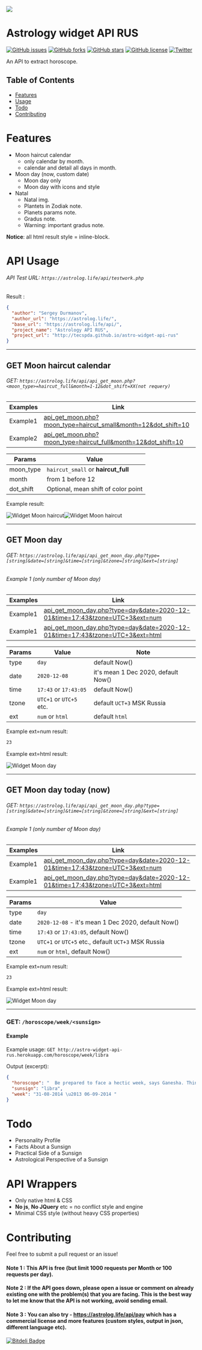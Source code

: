![](https://img.shields.io/badge/-Horoscope%20API-blueviolet.svg)

Astrology widget API RUS
======
[![GitHub issues](https://img.shields.io/github/issues/tapaswenipathak/astro-widget-api-rus.svg)](https://github.com/tecspda/astro-widget-api-rus/issues)
[![GitHub forks](https://img.shields.io/github/forks/tapaswenipathak/astro-widget-api-rus.svg)](https://github.com/tecspda/astro-widget-api-rus/network)
[![GitHub stars](https://img.shields.io/github/stars/tapaswenipathak/astro-widget-api-rus.svg)](https://github.com/tecspda/astro-widget-api-rus/stargazers)
[![GitHub license](https://img.shields.io/github/license/tapaswenipathak/astro-widget-api-rus.svg)](https://github.com/tecspda/astro-widget-api-rus/blob/master/License.md)
[![Twitter](https://img.shields.io/twitter/url/https/github.com/tapaswenipathak/astro-widget-api-rus.svg?label=astro-widget-api-rus&style=social)](https://twitter.com/intent/tweet?text=Horoscope%20API:&url=https%3A%2F%2Fgithub.com%2Ftapaswenipathak%2Fastro-widget-api-rus)

An API to extract horoscope.

## Table of Contents

* [Features](#features)
* [Usage](#api-usage)
* [Todo](#todo)
* [Contributing](#contributing)

# Features

* Moon haircut calendar 
  * only calendar by month.
  * calendar and detail all days in month.
* Moon day (now, custom date)
  * Moon day only
  * Moon day with icons and style  
* Natal
  * Natal img.
  * Plantets in Zodiak note.
  * Planets params note.
  * Gradus note.
  * Warning: important gradus note.
  
**Notice**: all html result style = inline-block. 
  
# API Usage
###### API Test URL: `https://astrolog.life/api/testwork.php`

Result :
```json
{
  "author": "Sergey Durmanov", 
  "author_url": "https://astrolog.life/", 
  "base_url": "https://astrolog.life/api/", 
  "project_name": "Astrology API RUS", 
  "project_url": "http://tecspda.github.io/astro-widget-api-rus"
}
```
<hr>

## GET Moon haircut calendar
###### GET: `https://astrolog.life/api/api_get_moon.php?<moon_type>=haircut_full&month=1-12&dot_shift=XX(not requery)`

| Examples | Link |
| ------ | ------ |
| Example1 | [api_get_moon.php?moon_type=haircut_small&month=12&dot_shift=10](https://astrolog.life/api/api_get_moon.php?moon_type=haircut_small&month=12&dot_shift=10)|
| Example2 | [api_get_moon.php?moon_type=haircut_full&month=12&dot_shift=10](https://astrolog.life/api/api_get_moon.php?moon_type=haircut_full&month=12&dot_shift=10)|

| Params | Value |
| ------ | ------ |
| moon_type | `haircut_small` or **haircut_full** |
| month | from 1 before 12 |
| dot_shift | Optional, mean shift of color point |


Example result:

![Widget Moon haircut](https://astrolog.life/api/git_review/img/example_small.svg)![Widget Moon haircut](https://astrolog.life/api/git_review/img/example_moon_day_note1.svg)

<hr>

## GET Moon day
###### GET: `https://astrolog.life/api/api_get_moon_day.php?type=[string]&date=[string]&time=[string]&tzone=[string]&ext=[string]`
###### Example 1 (only number of Moon day)
| Examples | Link |
| ------ | ------ |
| Example1 | [api_get_moon_day.php?type=day&date=2020-12-01&time=17:43&tzone=UTC+3&ext=num](https://astrolog.life/api/api_get_moon_day.php?type=day&date=2020-12-08&time=17:43&tzone=UTC+3&ext=num)|
| Example1 | [api_get_moon_day.php?type=day&date=2020-12-01&time=17:43&tzone=UTC+3&ext=html](https://astrolog.life/api/api_get_moon_day.php?type=day&date=2020-12-08&time=17:43&tzone=UTC+3&ext=html)|

| Params | Value | Note |
| ------ | ------ | ------ |
| type | `day` | default Now() |
| date | `2020-12-08` | it's mean 1 Dec 2020, default Now() |
| time | `17:43` or `17:43:05` | default Now() |
| tzone | `UTC+1` or `UTC+5` etc. | default `UCT+3` MSK Russia |
| ext | `num` or `html` | default `html` |


Example ext=num result:

```html
23
```
Example ext=html result:

![Widget Moon day](https://astrolog.life/api/git_review/img/example_day_html.svg)

<hr>

## GET Moon day today (now)
###### GET: `https://astrolog.life/api/api_get_moon_day.php?type=[string]&date=[string]&time=[string]&tzone=[string]&ext=[string]`
###### Example 1 (only number of Moon day)
| Examples | Link |
| ------ | ------ |
| Example1 | [api_get_moon_day.php?type=day&date=2020-12-01&time=17:43&tzone=UTC+3&ext=num](https://astrolog.life/api/api_get_moon_day.php?type=day&date=2020-12-08&time=17:43&tzone=UTC+3&ext=num)|
| Example1 | [api_get_moon_day.php?type=day&date=2020-12-01&time=17:43&tzone=UTC+3&ext=html](https://astrolog.life/api/api_get_moon_day.php?type=day&date=2020-12-08&time=17:43&tzone=UTC+3&ext=html)|

| Params | Value |
| ------ | ------ |
| type | `day` |
| date | `2020-12-08` - it's mean 1 Dec 2020, default Now() |
| time | `17:43` or `17:43:05`, default Now() |
| tzone | `UTC+1` or `UTC+5` etc., default `UCT+3` MSK Russia |
| ext | `num` or `html`, default Now() |


Example ext=num result:

```html
23
```
Example ext=html result:

![Widget Moon day](https://astrolog.life/api/git_review/img/example_day_html.svg)

<hr>

### GET: `/horoscope/week/<sunsign>`
#### Example
Example usage: `GET http://astro-widget-api-rus.herokuapp.com/horoscope/week/libra`

Output (excerpt):
```json
{
  "horoscope": "  Be prepared to face a hectic week, says Ganesha. Things that were dormant shall now start gaining momentum. Your financial graph will gradually start going up. Things on both the personal and professional fronts are likely to become smoother. Your relations with your bosses shall improve. Boss and You! Finding difficulty to get along with your superior in your office, our expert astrologers can help you out. Get this report to get guidance from an astrological standpoint \u2013 as this report is based on your Natal Chart, it will be fully personalised for you. You shall be spending money on friends, but they shall return the favour by holding you in high regard and showering a lot of affection on you. This week, you shall also be able to earn through contacts and your reputation shall spread through word of mouth, fetching many assignments. This week is good for working with youngsters. That is to say, if you wish to impart training to the youngsters in your company or even in your family, this is the best week. Ganesha feels your approach towards social and personal issues shall be diplomatic.   Birth Horoscope Use the power of Astrology to understand yourself in a better way and get a sense of direction and purpose in life. The cosmic imprint of the stars has a profound impact on your life. Unravel your true potential through the Birth Horoscope report, being offered for free.      Get It Now! ", 
  "sunsign": "libra", 
  "week": "31-08-2014 \u2013 06-09-2014 "
}
```


# Todo
* Personality Profile
* Facts About a Sunsign
* Practical Side of a Sunsign
* Astrological Perspective of a Sunsign

# API Wrappers 
* Only native html & CSS 
* **No js**, **No JQuery** etc = no conflict style and engine
* Minimal CSS style (without heavy CSS properties)

# Contributing
Feel free to submit a pull request or an issue!



#### Note 1 : This API is free (but limit 1000 requests per Month or 100 requests per day).  

#### Note 2 : If the API goes down, please open a issue or comment on already existing one with the problem(s) that you are facing. This is the best way to let me know that the API is not working, avoid sending email. 

#### Note 3 : You can also try - https://astrolog.life/api/pay which has a commercial license and more features (custom styles, output in json, different language etc).

[![Bitdeli Badge](https://d2weczhvl823v0.cloudfront.net/tapasweni-pathak/astro-widget-api-rus/trend.png)](https://bitdeli.com/free "Bitdeli Badge")
